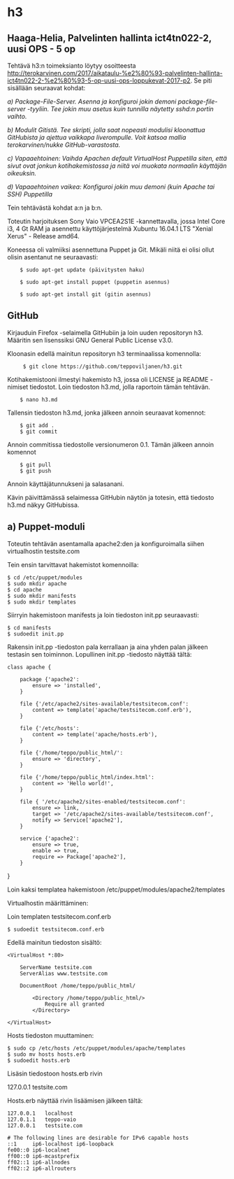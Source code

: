 # h3

## Haaga-Helia, Palvelinten hallinta ict4tn022-2, uusi OPS - 5 op

Tehtävä h3:n toimeksianto löytyy osoitteesta http://terokarvinen.com/2017/aikataulu-%e2%80%93-palvelinten-hallinta-ict4tn022-2-%e2%80%93-5-op-uusi-ops-loppukevat-2017-p2. Se piti sisällään seuraavat kohdat:

*a) Package-File-Server. Asenna ja konfiguroi jokin demoni package-file-server -tyyliin. Tee jokin muu asetus kuin tunnilla näytetty sshd:n portin vaihto.*

*b) Modulit Gitistä. Tee skripti, jolla saat nopeasti modulisi kloonattua GitHubista ja ajettua vaikkapa liverompulle. Voit katsoa mallia terokarvinen/nukke GitHub-varastosta.*

*c) Vapaaehtoinen: Vaihda Apachen default VirtualHost Puppetilla siten, että sivut ovat jonkun kotihakemistossa ja niitä voi muokata normaalin käyttäjän oikeuksin.*

*d) Vapaaehtoinen vaikea: Konfiguroi jokin muu demoni (kuin Apache tai SSH) Puppetilla*

Tein tehtävästä kohdat a:n ja b:n.

Toteutin harjoituksen Sony Vaio VPCEA2S1E -kannettavalla, jossa Intel Core i3, 4 Gt RAM ja asennettu käyttöjärjestelmä Xubuntu 16.04.1 LTS "Xenial Xerus" - Release amd64.

Koneessa oli valmiiksi asennettuna Puppet ja Git. Mikäli niitä ei olisi ollut olisin asentanut ne seuraavasti:

        $ sudo apt-get update (päivitysten haku)

        $ sudo apt-get install puppet (puppetin asennus)

        $ sudo apt-get install git (gitin asennus)


## GitHub

Kirjauduin Firefox -selaimella GitHubiin ja loin uuden repositoryn h3. Määritin sen lisenssiksi GNU General Public License v3.0.

Kloonasin edellä mainitun repositoryn h3 terminaalissa komennolla:

         $ git clone https://github.com/teppoviljanen/h3.git

Kotihakemistooni ilmestyi hakemisto h3, jossa oli LICENSE ja README -nimiset tiedostot.
Loin tiedoston h3.md, jolla raportoin tämän tehtävän.

        $ nano h3.md

Tallensin tiedoston h3.md, jonka jälkeen annoin seuraavat komennot:

        $ git add .
        $ git commit

Annoin commitissa tiedostolle versionumeron 0.1. Tämän jälkeen annoin komennot

        $ git pull
        $ git push

Annoin käyttäjätunnukseni ja salasanani.

Kävin päivittämässä selaimessa GitHubin näytön ja totesin, että tiedosto h3.md näkyy GitHubissa.


## a) Puppet-moduli

Toteutin tehtävän asentamalla apache2:den ja konfiguroimalla siihen virtualhostin testsite.com

Tein ensin tarvittavat hakemistot komennoilla:

	$ cd /etc/puppet/modules
	$ sudo mkdir apache
	$ cd apache
	$ sudo mkdir manifests
	$ sudo mkdir templates

Siirryin hakemistoon manifests ja loin tiedoston init.pp seuraavasti:

	$ cd manifests
	$ sudoedit init.pp

Rakensin init.pp -tiedoston pala kerrallaan ja aina yhden palan jälkeen testasin sen toiminnon. Lopullinen init.pp -tiedosto näyttää tältä:

	class apache {

		package {'apache2':
			ensure => 'installed',
		}

		file {'/etc/apache2/sites-available/testsitecom.conf':
			content => template('apache/testsitecom.conf.erb'),
		}

		file {'/etc/hosts':
			content => template('apache/hosts.erb'),
		}

		file {'/home/teppo/public_html/':
			ensure => 'directory',
		}

		file {'/home/teppo/public_html/index.html':
			content => 'Hello world!',
		}

		file { '/etc/apache2/sites-enabled/testsitecom.conf':
			ensure => link,
			target => '/etc/apache2/sites-available/testsitecom.conf',
			notify => Service['apache2'],	
		}

		service {'apache2':
			ensure => true,
			enable => true,
			require => Package['apache2'],
		} 
}

Loin kaksi templatea hakemistoon /etc/puppet/modules/apache2/templates

Virtualhostin määrittäminen:

Loin templaten testsitecom.conf.erb

	$ sudoedit testsitecom.conf.erb

Edellä mainitun tiedoston sisältö:

	<VirtualHost *:80>

		ServerName testsite.com
		ServerAlias www.testsite.com

		DocumentRoot /home/teppo/public_html/

			<Directory /home/teppo/public_html/>
				Require all granted
			</Directory>

	</VirtualHost>

Hosts tiedoston muuttaminen:

	$ sudo cp /etc/hosts /etc/puppet/modules/apache/templates
	$ sudo mv hosts hosts.erb
	$ sudoedit hosts.erb

Lisäsin tiedostoon hosts.erb rivin 

127.0.0.1	testsite.com
 
Hosts.erb näyttää rivin lisäämisen jälkeen tältä:

	127.0.0.1	localhost
	127.0.1.1	teppo-vaio
	127.0.0.1	testsite.com
	
	# The following lines are desirable for IPv6 capable hosts
	::1     ip6-localhost ip6-loopback
	fe00::0 ip6-localnet
	ff00::0 ip6-mcastprefix
	ff02::1 ip6-allnodes
	ff02::2 ip6-allrouters
